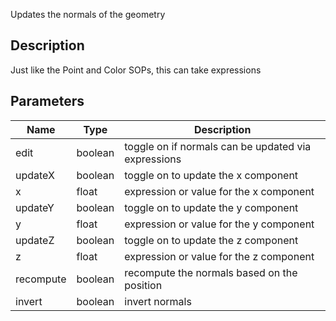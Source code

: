 Updates the normals of the geometry


## Description

Just like the Point and Color SOPs, this can take expressions


## Parameters

<table>
<thead>
	<tr>
		<th>Name</th>
		<th>Type</th>
		<th>Description</th>
	</tr>
</thead>
<tr>
	<td>edit</td>
	<td><div class='bg-emerald-800 px-2 py-px text-white rounded-sm'>boolean</div></td>
	<td>toggle on if normals can be updated via expressions</td>
</tr>
<tr>
	<td>updateX</td>
	<td><div class='bg-emerald-800 px-2 py-px text-white rounded-sm'>boolean</div></td>
	<td>toggle on to update the x component</td>
</tr>
<tr>
	<td>x</td>
	<td><div class='bg-yellow-800 px-2 py-px text-white rounded-sm'>float</div></td>
	<td>expression or value for the x component</td>
</tr>
<tr>
	<td>updateY</td>
	<td><div class='bg-emerald-800 px-2 py-px text-white rounded-sm'>boolean</div></td>
	<td>toggle on to update the y component</td>
</tr>
<tr>
	<td>y</td>
	<td><div class='bg-yellow-800 px-2 py-px text-white rounded-sm'>float</div></td>
	<td>expression or value for the y component</td>
</tr>
<tr>
	<td>updateZ</td>
	<td><div class='bg-emerald-800 px-2 py-px text-white rounded-sm'>boolean</div></td>
	<td>toggle on to update the z component</td>
</tr>
<tr>
	<td>z</td>
	<td><div class='bg-yellow-800 px-2 py-px text-white rounded-sm'>float</div></td>
	<td>expression or value for the z component</td>
</tr>
<tr>
	<td>recompute</td>
	<td><div class='bg-emerald-800 px-2 py-px text-white rounded-sm'>boolean</div></td>
	<td>recompute the normals based on the position</td>
</tr>
<tr>
	<td>invert</td>
	<td><div class='bg-emerald-800 px-2 py-px text-white rounded-sm'>boolean</div></td>
	<td>invert normals</td>
</tr>
</table>